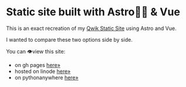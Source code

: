 # Static site built with Astro👩‍🚀 & Vue

This is an exact recreation of my [Qwik Static Site](https://github.com/MarmadileManteater/QwikStaticSite) using Astro and Vue.

I wanted to compare these two options side by side.

You can 👁view this site:
 - on gh pages [here&raquo;](https://marmadilemanteater.github.io/astro)
 - hosted on linode [here&raquo;](https://astro.marmadilemanteater.dev)
 - on pythonanywhere [here&raquo;](https://marmadilemanteater.pythonanywhere.com/astro)
